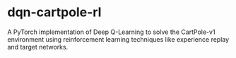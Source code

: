 # dqn-cartpole-rl
A PyTorch implementation of Deep Q-Learning to solve the CartPole-v1 environment using reinforcement learning techniques like experience replay and target networks.
